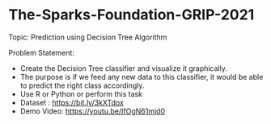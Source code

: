 # The-Sparks-Foundation-GRIP-2021

Topic: Prediction using Decision Tree Algorithm

Problem Statement:

* Create the Decision Tree classifier and visualize it graphically.
* The purpose is if we feed any new data to this classifier, it would be able to predict the right class accordingly.
* Use R or Python or perform this task
* Dataset : https://bit.ly/3kXTdox
* Demo Video: https://youtu.be/IfOgN61mjd0
